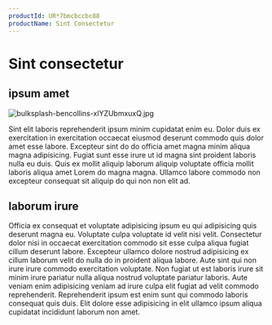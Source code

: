 ```yaml
---
productId: UR*7bmcbccbc88
productName: Sint Consectetur
---
```


# Sint consectetur

## ipsum amet

<img class="bordered" src="/_merged_assets/_static/images/bulksplash-bencollins-xlYZUbmxuxQ.jpg" alt="bulksplash-bencollins-xlYZUbmxuxQ.jpg" />

Sint elit laboris reprehenderit ipsum minim cupidatat enim eu. Dolor duis ex exercitation in exercitation occaecat eiusmod deserunt commodo quis dolor amet esse labore. Excepteur sint do do officia amet magna minim aliqua magna adipisicing. Fugiat sunt esse irure ut id magna sint proident laboris nulla eu duis. Quis ex mollit aliquip laborum aliquip voluptate officia mollit laboris aliqua amet Lorem do magna magna. Ullamco labore commodo non excepteur consequat sit aliquip do qui non non elit ad.

## laborum irure

Officia ex consequat et voluptate adipisicing ipsum eu qui adipisicing quis deserunt magna eu. Voluptate culpa voluptate id velit nisi velit. Consectetur dolor nisi in occaecat exercitation commodo sit esse culpa aliqua fugiat cillum deserunt labore. Excepteur ullamco dolore nostrud adipisicing ex cillum laborum velit do nulla do in proident aliqua labore. Aute sint qui non irure irure commodo exercitation voluptate. Non fugiat ut est laboris irure sit minim irure pariatur nulla aliqua nostrud voluptate pariatur laboris. Aute veniam enim adipisicing veniam ad irure culpa elit fugiat ad velit commodo reprehenderit. Reprehenderit ipsum est enim sunt qui commodo laboris consequat quis duis. Elit dolore esse adipisicing in elit ullamco ipsum aliqua cupidatat incididunt laborum non amet.